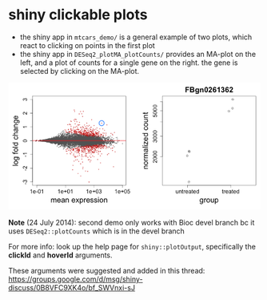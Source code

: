 # shiny clickable plots

- the shiny app in `mtcars_demo/` is a general example of two plots, which react
  to clicking on points in the first plot
- the shiny app in `DESeq2_plotMA_plotCounts/` provides an MA-plot on
  the left, and a plot of counts for a single gene on the right. the
  gene is selected by clicking on the MA-plot.

<img src="example.png">

**Note** (24 July 2014): second demo only works with Bioc devel branch bc it uses
`DESeq2::plotCounts` which is in the devel branch 

For more info: look up the help page for `shiny::plotOutput`,
specifically the **clickId** and **hoverId** arguments.

These arguments were suggested and added in this thread:
https://groups.google.com/d/msg/shiny-discuss/0B8VFC9XK4o/bf_SWVnxi-sJ 
